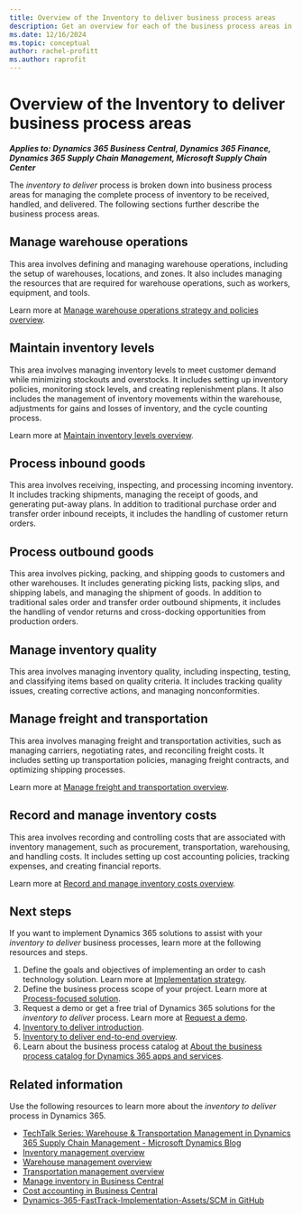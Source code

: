 ```yaml
---
title: Overview of the Inventory to deliver business process areas
description: Get an overview for each of the business process areas in the Inventory to deliver end-to-end business process for managing, handling, and delivering inventory in Dynamics 365 solutions.
ms.date: 12/16/2024
ms.topic: conceptual
author: rachel-profitt
ms.author: raprofit
---
```


# Overview of the Inventory to deliver business process areas

***Applies to: Dynamics 365 Business Central, Dynamics 365 Finance, Dynamics 365 Supply Chain Management, Microsoft Supply Chain Center***

The *inventory to deliver* process is broken down into business process areas for managing the complete process of inventory to be received, handled, and delivered. The following sections further describe the business process areas.

## Manage warehouse operations

This area involves defining and managing warehouse operations, including the setup of warehouses, locations, and zones. It also includes managing the resources that are required for warehouse operations, such as workers, equipment, and tools.

Learn more at [Manage warehouse operations strategy and policies overview](inventory-to-deliver-define-manage-warehouse-operations-overview.md).

## Maintain inventory levels

This area involves managing inventory levels to meet customer demand while minimizing stockouts and overstocks. It includes setting up inventory policies, monitoring stock levels, and creating replenishment plans. It also includes the management of inventory movements within the warehouse, adjustments for gains and losses of inventory, and the cycle counting process.

Learn more at [Maintain inventory levels overview](inventory-to-deliver-maintain-inventory-levels-overview.md).

## Process inbound goods

This area involves receiving, inspecting, and processing incoming inventory. It includes tracking shipments, managing the receipt of goods, and generating put-away plans. In addition to traditional purchase order and transfer order inbound receipts, it includes the handling of customer return orders.<!--Learn more at \[Process inbound goods link\]TODO:Add link-->

## Process outbound goods

This area involves picking, packing, and shipping goods to customers and other warehouses. It includes generating picking lists, packing slips, and shipping labels, and managing the shipment of goods. In addition to traditional sales order and transfer order outbound shipments, it includes the handling of vendor returns and cross-docking opportunities from production orders.<!--Learn more at \[Process outbound goods link\]TODO:Add link-->

## Manage inventory quality

This area involves managing inventory quality, including inspecting, testing, and classifying items based on quality criteria. It includes tracking quality issues, creating corrective actions, and managing nonconformities.<!--Learn more at \[Manage inventory quality link\]TODO:Add link-->

## Manage freight and transportation

This area involves managing freight and transportation activities, such as managing carriers, negotiating rates, and reconciling freight costs. It includes setting up transportation policies, managing freight contracts, and optimizing shipping processes.

Learn more at [Manage freight and transportation overview](inventory-to-deliver-manage-freight-transportation.md).

## Record and manage inventory costs

This area involves recording and controlling costs that are associated with inventory management, such as procurement, transportation, warehousing, and handling costs. It includes setting up cost accounting policies, tracking expenses, and creating financial reports.

Learn more at [Record and manage inventory costs overview](inventory-to-deliver-record-manage-inventory-costs.md).

## Next steps

If you want to implement Dynamics 365 solutions to assist with your *inventory to deliver* business processes, learn more at the following resources and steps.

1. Define the goals and objectives of implementing an order to cash technology solution. Learn more at [Implementation strategy](../implementation-guide/implementation-strategy.md).
2. Define the business process scope of your project. Learn more at [Process-focused solution](../implementation-guide/process-focused-solution.md).
3. Request a demo or get a free trial of Dynamics 365 solutions for the *inventory to deliver* process. Learn more at [Request a demo](https://dynamics.microsoft.com/dynamics-365-free-trial/).
4. [Inventory to deliver introduction](inventory-to-deliver-introduction.md).
5. [Inventory to deliver end-to-end overview](inventory-to-deliver-overview.md).
6. Learn about the business process catalog at [About the business process catalog for Dynamics 365 apps and services](about.md).

## Related information

Use the following resources to learn more about the *inventory to deliver* process in Dynamics 365.

- [TechTalk Series: Warehouse & Transportation Management in Dynamics 365 Supply Chain Management - Microsoft Dynamics Blog](https://community.dynamics.com/blogs/post/?postid=4b4d8aa8-2922-4fe8-b93f-a404cb59e5d4)
- [Inventory management overview](/dynamics365/supply-chain/inventory/inventory-home-page)
- [Warehouse management overview](/dynamics365/supply-chain/warehousing/warehouse-management-overview)
- [Transportation management overview](/dynamics365/supply-chain/transportation/transportation-management-overview)  
- [Manage inventory in Business Central](/dynamics365/business-central/inventory-manage-inventory)  
- [Cost accounting in Business Central](/dynamics365/business-central/finance-manage-cost-accounting)  
- [Dynamics-365-FastTrack-Implementation-Assets/SCM in GitHub](https://github.com/microsoft/Dynamics-365-FastTrack-Implementation-Assets/tree/master/SCM)

<!--## Tags
*Stakeholders:* Functional consultant, Business analyst, Accounts payable lead, Accounts receivable lead, Finance lead, Sales lead, Purchasing lead, Production lead, Supply chain lead, Warehouse lead, Transportation lead

*Products:* Dynamics 365 Finance, Dynamics 365 Supply Chain Management, Microsoft Supply Chain Center
